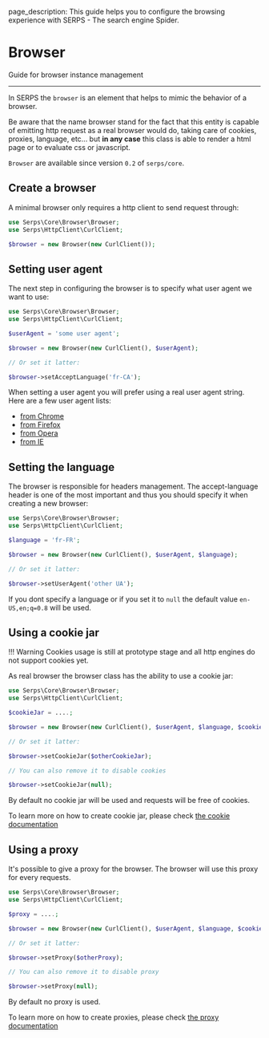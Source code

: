 page_description: This guide helps you to configure the browsing experience with SERPS - The search engine Spider.


Browser
=======

Guide for browser instance management 

---


In SERPS the ``browser`` is an element that helps to mimic the behavior of a browser. 

Be aware that the name browser stand for the fact that this entity is capable of emitting http request as a real
browser would do, taking care of cookies, proxies, language, etc... but **in any case** this class is able
to render a html page or to evaluate css or javascript.

``Browser`` are available since version ``0.2`` of ``serps/core``. 

## Create a browser

A minimal browser only requires a http client to send request through:
    
```php
use Serps\Core\Browser\Browser;
use Serps\HttpClient\CurlClient;

$browser = new Browser(new CurlClient());
```

## Setting user agent

The next step in configuring the browser is to specify what user agent we want to use:

```php
use Serps\Core\Browser\Browser;
use Serps\HttpClient\CurlClient;

$userAgent = 'some user agent';

$browser = new Browser(new CurlClient(), $userAgent);

// Or set it latter:

$browser->setAcceptLanguage('fr-CA');

```

When setting a user agent you will prefer using a real user agent string.
Here are a few user agent lists:

- [from Chrome](http://www.useragentstring.com/pages/useragentstring.php?name=Chrome)
- [from Firefox](http://www.useragentstring.com/pages/useragentstring.php?name=Firefox)
- [from Opera](http://www.useragentstring.com/pages/useragentstring.php?name=Opera)
- [from IE](http://www.useragentstring.com/pages/useragentstring.php?name=Internet+Explorer)


## Setting the language

The browser is responsible for headers management. The accept-language header is one of the most important and thus
you should specify it when creating a new browser:

```php
use Serps\Core\Browser\Browser;
use Serps\HttpClient\CurlClient;

$language = 'fr-FR';

$browser = new Browser(new CurlClient(), $userAgent, $language);

// Or set it latter:

$browser->setUserAgent('other UA');

```

If you dont specify a language or if you set it to ``null`` the default value ``en-US,en;q=0.8`` will be used.



## Using a cookie jar


!!! Warning
    Cookies usage is still at prototype stage and all http engines do not support cookies yet.

As real browser the browser class has the ability to use a cookie jar:

```php
use Serps\Core\Browser\Browser;
use Serps\HttpClient\CurlClient;

$cookieJar = ....;

$browser = new Browser(new CurlClient(), $userAgent, $language, $cookieJar);

// Or set it latter:

$browser->setCookieJar($otherCookieJar);

// You can also remove it to disable cookies

$browser->setCookieJar(null);

```

By default no cookie jar will be used and requests will be free of cookies.

To learn more on how to create cookie jar, please check [the cookie documentation](cookies.md)




## Using a proxy

It's possible to give a proxy for the browser. The browser will use this proxy for every requests.

```php
use Serps\Core\Browser\Browser;
use Serps\HttpClient\CurlClient;

$proxy = ....;

$browser = new Browser(new CurlClient(), $userAgent, $language, $cookieJar, $proxy);

// Or set it latter:

$browser->setProxy($otherProxy);

// You can also remove it to disable proxy

$browser->setProxy(null);

```

By default no proxy is used.

To learn more on how to create proxies, please check [the proxy documentation](proxy.md)

